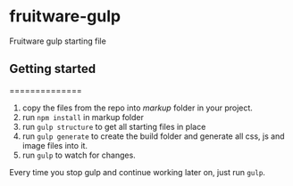 fruitware-gulp
==============

Fruitware gulp starting file

## Getting started
==============

1. copy the files from the repo into *markup* folder in your project.
1. run `npm install` in markup folder
2. run `gulp structure` to get all starting files in place
3. run `gulp generate` to create the build folder and generate all css, js and image files into it.
4. run `gulp` to watch for changes.

Every time you stop gulp and continue working later on, just run `gulp`.
